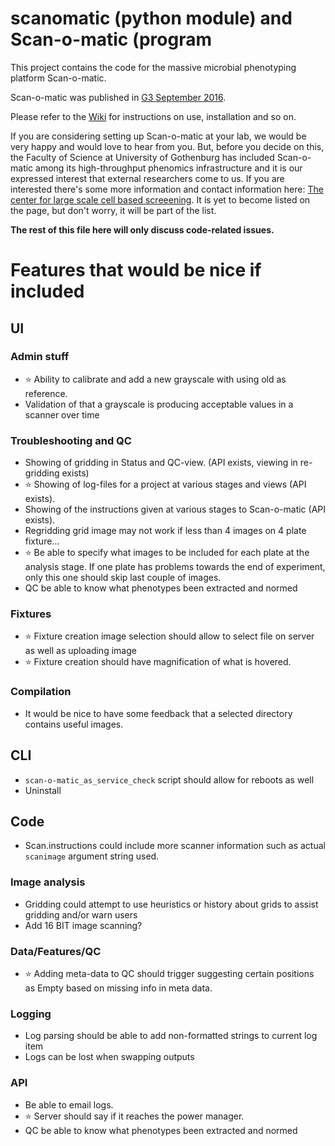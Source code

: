 # scanomatic (python module) and Scan-o-matic (program

This project contains the code for the massive microbial phenotyping platform Scan-o-matic.

Scan-o-matic was published in [G3 September 2016](http://g3journal.org/content/6/9/3003.full).

Please refer to the [Wiki](https://github.com/local-minimum/scanomatic/wiki) for instructions on use, installation and so on.

If you are considering setting up Scan-o-matic at your lab, we would be very happy and would love to hear from you. But, before you decide on this, the Faculty of Science at University of Gothenburg has included Scan-o-matic among its high-throughput phenomics infrastructure and it is our expressed interest that external researchers come to us. If you are interested there's some more information and contact information here: [The center for large scale cell based screeening](http://cmb.gu.se/english/research/microbiology/center-for-large-scale-cell-based-screening). It is yet to become listed on the page, but don't worry, it will be part of the list.


__The rest of this file here will only discuss code-related issues.__

# Features that would be nice if included

## UI

### Admin stuff
* :star: Ability to calibrate and add a new grayscale with using old as reference.
* Validation of that a grayscale is producing acceptable values in a scanner over time

### Troubleshooting and QC

* Showing of gridding in Status and QC-view. (API exists, viewing in re-gridding exists)
* :star: Showing of log-files for a project at various stages and views (API exists).
* Showing of the instructions given at various stages to Scan-o-matic (API exists).
* Regridding grid image may not work if less than 4 images on 4 plate fixture...
* :star: Be able to specify what images to be included for each plate at the analysis stage.
  If one plate has problems towards the end of experiment, only this one should skip last
  couple of images.
* QC be able to know what phenotypes been extracted and normed

### Fixtures

* :star: Fixture creation image selection should allow to select file on server as well as uploading image
* :star: Fixture creation should have magnification of what is hovered.

### Compilation

* It would be nice to have some feedback that a selected directory contains useful images.

## CLI

* `scan-o-matic_as_service_check` script should allow for reboots as well
* Uninstall

## Code

* Scan.instructions could include more scanner information such as actual `scanimage` argument string used.

### Image analysis

* Gridding could attempt to use heuristics or history about grids to assist gridding and/or warn users
* Add 16 BIT image scanning?

### Data/Features/QC

* :star: Adding meta-data to QC should trigger suggesting certain positions as Empty based on missing info in meta data.

### Logging

* Log parsing should be able to add non-formatted strings to current log item
* Logs can be lost when swapping outputs

### API

* Be able to email logs.
* :star: Server should say if it reaches the power manager.
* QC be able to know what phenotypes been extracted and normed
